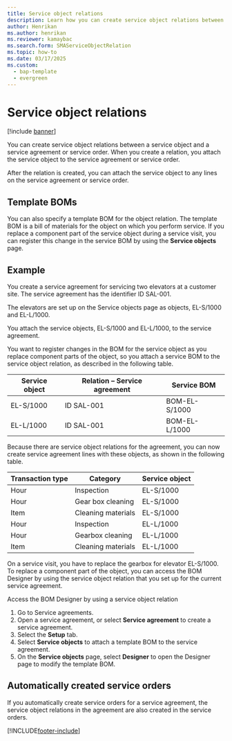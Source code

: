 ```yaml
---
title: Service object relations
description: Learn how you can create service object relations between a service object and a service agreement or service order, including an example.
author: Henrikan
ms.author: henrikan
ms.reviewer: kamaybac
ms.search.form: SMAServiceObjectRelation
ms.topic: how-to
ms.date: 03/17/2025
ms.custom:
  - bap-template
  - evergreen
---
```


# Service object relations

[!include [banner](../includes/banner.md)]

You can create service object relations between a service object and a service agreement or service order. When you create a relation, you attach the service object to the service agreement or service order.

After the relation is created, you can attach the service object to any lines on the service agreement or service order.

## Template BOMs

You can also specify a template BOM for the object relation. The template BOM is a bill of materials for the object on which you perform service. If you replace a component part of the service object during a service visit, you can register this change in the service BOM by using the **Service objects** page.

## Example

You create a service agreement for servicing two elevators at a customer site. The service agreement has the identifier ID SAL-001.

The elevators are set up on the Service objects page as objects, EL-S/1000 and EL-L/1000.

You attach the service objects, EL-S/1000 and EL-L/1000, to the service agreement.

You want to register changes in the BOM for the service object as you replace component parts of the object, so you attach a service BOM to the service object relation, as described in the following table.

| Service object | Relation – Service agreement | Service BOM   |
|----------------|------------------------------|---------------|
| EL-S/1000      | ID SAL-001                   | BOM-EL-S/1000 |
| EL-L/1000      | ID SAL-001                   | BOM-EL-L/1000 |

Because there are service object relations for the agreement, you can now create service agreement lines with these objects, as shown in the following table.

| Transaction type | Category           | Service object |
|------------------|--------------------|----------------|
| Hour             | Inspection         | EL-S/1000      |
| Hour             | Gear box cleaning  | EL-S/1000      |
| Item             | Cleaning materials | EL-S/1000      |
| Hour             | Inspection         | EL-L/1000      |
| Hour             | Gearbox cleaning   | EL-L/1000      |
| Item             | Cleaning materials | EL-L/1000      |

On a service visit, you have to replace the gearbox for elevator EL-S/1000. To replace a component part of the object, you can access the BOM Designer by using the service object relation that you set up for the current service agreement.

Access the BOM Designer by using a service object relation

1. Go to Service agreements.
1. Open a service agreement, or select **Service agreement** to create a service agreement.
1. Select the **Setup** tab.
1. Select **Service objects** to attach a template BOM to the service agreement.
1. On the **Service objects** page, select **Designer** to open the Designer page to modify the template BOM.

## Automatically created service orders

If you automatically create service orders for a service agreement, the service object relations in the agreement are also created in the service orders.

[!INCLUDE[footer-include](../../includes/footer-banner.md)]
